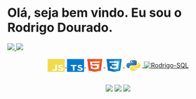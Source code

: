 # Olá, seja bem vindo. Eu sou o Rodrigo Dourado.

<div>
  <a href="https://github.com/RodrigoDouradoS">
  <img height="180em"   src="https://github-readme-stats.vercel.app/api?username=RodrigoDouradoS&show_icons=true&theme=dark&include_all_commits=true&count_private=true"/>
  <img height="180em"   src="https://github-readme-stats.vercel.app/api/top-langs/?username=RodrigoDouradoS&&layout=compact&hide=shell&theme=dark"/>
<div  align="center">

  <div style="display: inline_block"><br>
    <img align="center" alt="Rodrigo-Js" height="30" width="40" src="https://raw.githubusercontent.com/devicons/devicon/master/icons/javascript/javascript-plain.svg">
    <img align="center" alt="Rodrigo-Ts" height="30" width="40" src="https://raw.githubusercontent.com/devicons/devicon/master/icons/typescript/typescript-plain.svg">
    <img align="center" alt="Rodrigo-HTML" height="30" width="40" src="https://raw.githubusercontent.com/devicons/devicon/master/icons/html5/html5-original.svg">
    <img align="center" alt="Rodrigo-CSS" height="30" width="40" src="https://raw.githubusercontent.com/devicons/devicon/master/icons/css3/css3-original.svg">
    <img align="center" alt="Rodrigo-Python" height="30" width="40" src="https://raw.githubusercontent.com/devicons/devicon/master/icons/python/python-original.svg">
    <img align="center" alt="Rodrigo-SQL" height="30" width="40" src="https://icongr.am/devicon/mysql-original-wordmark.svg?size=148&color=currentColor">
  </div>
  
  ##
  
   <div> 
    <a href="https://instagram.com/1999_rdg" target="_blank"><img src="https://img.shields.io/badge/-Instagram-%23E4405F?style=for-the-badge&logo=instagram&logoColor=white" target="_blank"></a>
    <a href = "mailto:rodrigo.dourado50@gmail.com"><img src="https://img.shields.io/badge/-Gmail-%23333?style=for-the-badge&logo=gmail&logoColor=white" target="_blank"></a>
    <a href="https://www.linkedin.com/in/rodrigo-dourado-3753a4208/" target="_blank"><img src="https://img.shields.io/badge/-LinkedIn-%230077B5?style=for-the-badge&logo=linkedin&logoColor=white" target="_blank"></a>
</div>



